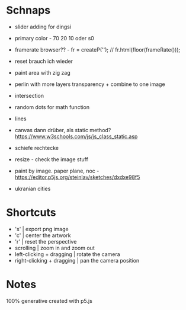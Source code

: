 # Schnaps

* slider adding for dingsi
* primary color - 70 20 10 oder s0
* framerate browser?? - fr = createP(''); // fr.html(floor(frameRate()));
* reset brauch ich wieder
* paint area with zig zag
* perlin with more layers transparency + combine to one image
* intersection
* random dots for math function
* lines
* canvas dann drüber, als static method? https://www.w3schools.com/js/js_class_static.asp 
* schiefe rechtecke
* resize - check the image stuff

* paint by image. paper plane, noc - https://editor.p5js.org/steinlav/sketches/dxdxe98f5
* ukranian cities

# Shortcuts
* 's' | export png image
* 'c' | center the artwork
* 'r' | reset the perspective
* scrolling | zoom in and zoom out 
* left-clicking + dragging | rotate the camera
* right-clicking + dragging | pan the camera position

# Notes
100% generative
created with p5.js